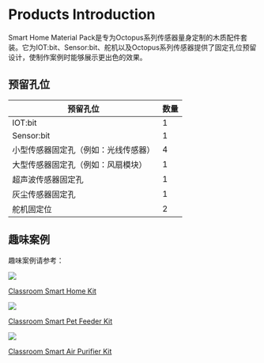 ﻿---
sidebar_position: 1
sidebar_label: Products Introduction
---

# Products Introduction

Smart Home Material Pack是专为Octopus系列传感器量身定制的木质配件套装。它为IOT:bit、Sensor:bit、舵机以及Octopus系列传感器提供了固定孔位预留设计，使制作案例时能够展示更出色的效果。

<!--![](https://wiki-media-ef.oss-cn-hongkong.aliyuncs.com/docs/microbit/interesting-case/smart-home-material-pack/images/smart-home-material-pack-01.png)-->

## 预留孔位

|预留孔位|数量|
|---|---|
|IOT:bit|1|
|Sensor:bit|1|
|小型传感器固定孔（例如：光线传感器）|4|
|大型传感器固定孔（例如：风扇模块）|1|
|超声波传感器固定孔|1|
|灰尘传感器固定孔|1|
|舵机固定位|2|

## 趣味案例

趣味案例请参考：

![](https://wiki-media-ef.oss-cn-hongkong.aliyuncs.com/docs/microbit/interesting-case/smart-home-material-pack/images/classroom-smart-home-kit.png)

[Classroom Smart Home Kit](http://wiki.elecfreaks.com/en/microbit/interesting-case/classroom-smart-home-kit/)

![](https://wiki-media-ef.oss-cn-hongkong.aliyuncs.com/docs/microbit/interesting-case/smart-home-material-pack/images/classroom-smart-pet-feeder-kit.png)

[Classroom Smart Pet Feeder Kit](http://wiki.elecfreaks.com/en/microbit/interesting-case/classroom-smart-pet-feeder-kit/smart-pet-feeder)

![](https://wiki-media-ef.oss-cn-hongkong.aliyuncs.com/docs/microbit/interesting-case/smart-home-material-pack/images/classroom-smart-air-purifier-kit.png)

[Classroom Smart Air Purifier Kit](http://wiki.elecfreaks.com/en/microbit/interesting-case/classroom-smart-air-purifier-kit/)

